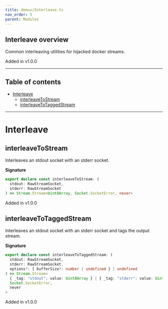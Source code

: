 ```yaml
---
title: demux/Interleave.ts
nav_order: 5
parent: Modules
---
```


## Interleave overview

Common interleaving utilities for hijacked docker streams.

Added in v1.0.0

---

<h2 class="text-delta">Table of contents</h2>

- [Interleave](#interleave)
  - [interleaveToStream](#interleavetostream)
  - [interleaveToTaggedStream](#interleavetotaggedstream)

---

# Interleave

## interleaveToStream

Interleaves an stdout socket with an stderr socket.

**Signature**

```ts
export declare const interleaveToStream: (
  stdout: RawStreamSocket,
  stderr: RawStreamSocket
) => Stream.Stream<Uint8Array, Socket.SocketError, never>
```

Added in v1.0.0

## interleaveToTaggedStream

Interleaves an stdout socket with an stderr socket and tags the output
stream.

**Signature**

```ts
export declare const interleaveToTaggedStream: (
  stdout: RawStreamSocket,
  stderr: RawStreamSocket,
  options?: { bufferSize?: number | undefined } | undefined
) => Stream.Stream<
  { _tag: "stdout"; value: Uint8Array } | { _tag: "stderr"; value: Uint8Array },
  Socket.SocketError,
  never
>
```

Added in v1.0.0
